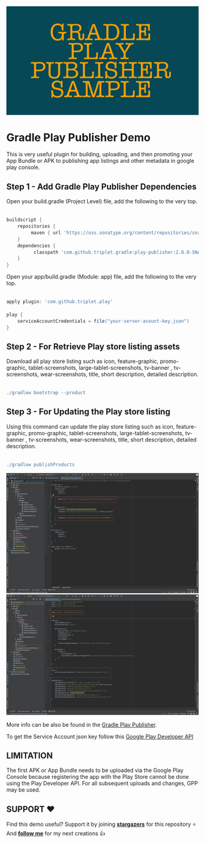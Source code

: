 <img src="assets/7.png">

Gradle Play Publisher Demo 
========================================

This is very useful plugin for building, uploading, and then promoting your App Bundle or APK to publishing app listings and other metadata in google play console.

Step 1 - Add Gradle Play Publisher Dependencies
-----

Open your build.gradle (Project Level) file, add the following to the very top.

```gradle

buildscript {
    repositories {
         maven { url 'https://oss.sonatype.org/content/repositories/snapshots' }
    }
    dependencies {
          classpath 'com.github.triplet.gradle:play-publisher:2.8.0-SNAPSHOT'
    }
}
```
Open your app/build.gradle (Module: app) file, add the following to the very top.

```gradle

apply plugin: 'com.github.triplet.play'

play {
    serviceAccountCredentials = file("your-server-acount-key.json")
}

```

Step 2 - For Retrieve Play store listing assets
------

Download all play store listing such as icon, feature-graphic, promo-graphic, tablet-screenshots, large-tablet-screenshots, tv-banner , tv-screenshots, wear-screenshots, title, short description, detailed description.

```gradle

./gradlew bootstrap --product

```

Step 3 - For Updating the Play store listing
------

Using this command can update the play store listing such as icon, feature-graphic, promo-graphic, tablet-screenshots, large-tablet-screenshots, tv-banner , tv-screenshots, wear-screenshots, title, short description, detailed description.


```gradle

./gradlew publishProducts

```

<img alt="Logo" src="assets/6.png"  />

<img alt="Logo" src="assets/1.png"  />


More info can be also be found in the [Gradle Play Publisher](https://github.com/Triple-T/gradle-play-publisher/blob/master/README.md).

To get the Service Account json key follow this [Google Play Developer API](https://developers.google.com/android-publisher/getting_started)


LIMITATION
-----
The first APK or App Bundle needs to be uploaded via the Google Play Console because registering the app with the Play Store cannot be done using the Play Developer API. For all subsequent uploads and changes, GPP may be used.

SUPPORT ❤️
-----

Find this demo useful? Support it by joining [**stargazers**](https://github.com/aman-jham/google-gradle-play-publisher-demo/stargazers) for this repository ⭐️
<br/>
And [**follow me**](https://github.com/aman-jham?tab=followers) for my next creations 👍

